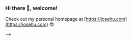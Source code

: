 ### Hi there 👋, welcome!

Check out my personal homepage at [https://josehu.com](https://josehu.com) 😎

<!--
**josehu07/josehu07** is a ✨ _special_ ✨ repository because its `README.md` (this file) appears on your GitHub profile.

Here are some ideas to get you started:

- 🔭 I’m currently working on ...
- 🌱 I’m currently learning ...
- 👯 I’m looking to collaborate on ...
- 🤔 I’m looking for help with ...
- 💬 Ask me about ...
- 📫 How to reach me: ...
- 😄 Pronouns: ...
- ⚡ Fun fact: ...
-->

<!--
<p float="left">
  <img src="https://github-readme-stats.vercel.app/api?username=josehu07&count_private=true&hide=issues&show_icons=true&theme=gruvbox" height="140px" />
  <!--
  &nbsp; &nbsp;
  <img src="https://github-readme-stats.vercel.app/api/top-langs/?username=josehu07&layout=compact&theme=gruvbox" height="140px" />
  -->
</p>
-->

